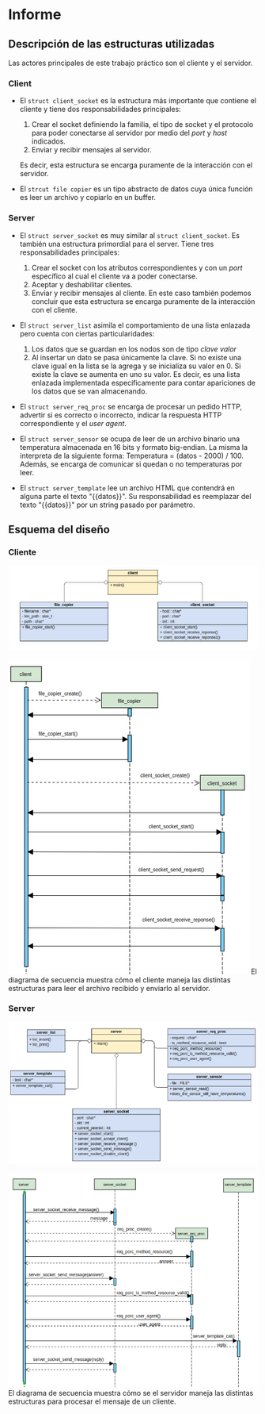 # Informe
## Descripción de las estructuras utilizadas
Las actores principales de este trabajo práctico son el cliente y el servidor. 
 
[//]: < Cada uno de ellos cuenta con una estructura socket (`struct client_socket` y `struct server_socket` respectivamente) que les permite interactuar. >
 
### Client
- El `struct client_socket` es la estructura más importante que contiene el cliente y tiene dos responsabilidades principales:
    1) Crear el socket definiendo la familia, el tipo de socket y el protocolo para poder conectarse al servidor por medio del _port_ y _host_ indicados.
    2) Enviar y recibir mensajes  al servidor.
 
    Es decir, esta estructura se encarga puramente de la interacción con el servidor.
 
- El `strcut file copier` es un tipo abstracto de datos cuya única función es leer un archivo y copiarlo en un buffer.
 
### Server
- El `struct server_socket` es muy similar al `struct client_socket`. Es también una estructura primordial para el server. Tiene tres responsabilidades principales:
    1) Crear el socket con los atributos correspondientes y con un _port_ específico al cual el cliente va a poder conectarse.
    2) Aceptar y deshabilitar clientes.
    3) Enviar y recibir mensajes al cliente.
    En este caso también podemos concluir que esta estructura se encarga puramente de la interacción con el cliente.
 
- El `struct server_list` asimila el comportamiento de una lista enlazada pero cuenta con ciertas particularidades:
    1) Los datos que se guardan en los nodos son de tipo _clave valor_
    2) Al insertar un dato se pasa únicamente la clave. Si no existe una clave igual en la lista se la agrega y se inicializa su valor en 0. Si existe la clave se aumenta en uno su valor.
    Es decir, es una lista enlazada implementada especificamente para contar apariciones de los datos que se van almacenando.
- El `struct server_req_proc` se encarga de procesar un pedido HTTP, advertir si es correcto o incorrecto, indicar la respuesta HTTP correspondiente y el _user agent_.
 
- El `struct server_sensor` se ocupa de leer de un archivo binario una temperatura almacenada en 16 bits y formato big-endian. La misma la interpreta de la siguiente forma: Temperatura = (datos - 2000) / 100. Además, se encarga de comunicar si quedan o no temperaturas por leer.
 
- El `struct server_template` lee un archivo HTML que contendrá en alguna parte el texto "{{datos}}". Su responsabilidad es reemplazar del texto "{{datos}}" por un string pasado por parámetro.
 
## Esquema del diseño
### Cliente
 
![Diagrama de clase del cliente](uml_clases_cliente.png)
 
![Diagrama de secuencia del cliente](uml_secuencia_client.png)
El diagrama de secuencia muestra cómo el cliente maneja las distintas estructuras para leer el archivo recibido y enviarlo al servidor.
### Server
 
![Diagrama de clase del servidor](uml_clases_server.png)
 
![Diagrama de secuencia del servidor](uml_secuencia_server.png)
El diagrama de secuencia muestra cómo se el servidor maneja las distintas estructuras para procesar el mensaje de un cliente.
